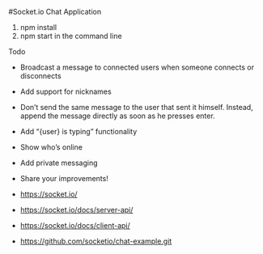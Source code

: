 #Socket.io Chat Application

1. npm install
2. npm start in the command line

Todo
- Broadcast a message to connected users when someone connects or disconnects
- Add support for nicknames
-  Don’t send the same message to the user that sent it himself. Instead, append the message directly as soon as he presses enter.
- Add “{user} is typing” functionality
- Show who’s online
- Add private messaging
- Share your improvements!

- https://socket.io/
- https://socket.io/docs/server-api/
- https://socket.io/docs/client-api/
- https://github.com/socketio/chat-example.git

